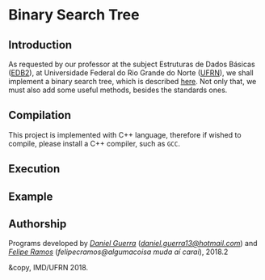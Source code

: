 # Binary Search Tree

## Introduction

As requested by our professor at the subject Estruturas de Dados Básicas ([EDB2](https://sigaa.ufrn.br/sigaa/public/departamento/componentes.jsf)), at Universidade Federal do Rio Grande do Norte ([UFRN](https://ufrn.com.br)), we shall implement a binary search tree, which is described [here](https://en.wikipedia.org/wiki/Binary_search_tree). Not only that, we must also add some useful methods, besides the standards ones.

## Compilation

This project is implemented with C++ language, therefore if wished to compile, please install a C++ compiler, such as `GCC`.

## Execution


## Example


## Authorship

Programs developed by [_Daniel Guerra_](https://github.com/Codigos-de-Guerra) (*daniel.guerra13@hotmail.com*) and [_Felipe Ramos_](https://github.com/FelipeCRamos) (*felipecramos@algumacoisa muda aí carai*), 2018.2

&copy, IMD/UFRN 2018. 

